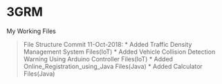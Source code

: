 # 3GRM
My Working Files
> File Structure Commit
> 11-Oct-2018:
	* Added Traffic Density Management System Files(IoT)
	* Added Vehicle Collision Detection Warning Using Arduino Controller Files(IoT)
	* Added Online_Registration_using_Java Files(Java)
	* Added Calculator Files(Java)
